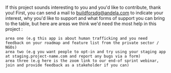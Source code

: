 If this project sounds interesting to you and you'd like to contribute, thank you! First, you can send a mail to buildforsdg@andela.com to indicate your interest, why you'd like to support and what forms of support you can bring to the table, but here are areas we think we'd need the most help in this project :

    area one (e.g this app is about human trafficking and you need feedback on your roadmap and feature list from the private sector / NGOs)
    area two (e.g you want people to opt-in and try using your staging app at staging.project-name.com and report any bugs via a form)
    area three (e.g here is the zoom link to our end-of sprint webinar, join and provide feedback as a stakeholder if you can)
